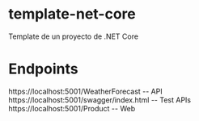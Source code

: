 # template-net-core
Template de un proyecto de .NET Core

# Endpoints
https://localhost:5001/WeatherForecast -- API
https://localhost:5001/swagger/index.html -- Test APIs
https://localhost:5001/Product -- Web